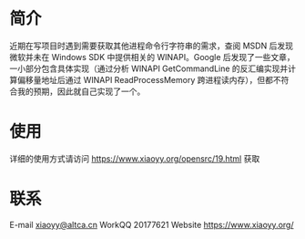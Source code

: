 # 简介
近期在写项目时遇到需要获取其他进程命令行字符串的需求，查阅 MSDN 后发现微软并未在 Windows SDK 中提供相关的 WINAPI。Google 后发现了一些文章，一小部分包含具体实现（通过分析 WINAPI GetCommandLine 的反汇编实现并计算偏移量地址后通过 WINAPI ReadProcessMemory 跨进程读内存），但都不符合我的预期，因此就自己实现了一个。

# 使用
详细的使用方式请访问 https://www.xiaoyy.org/opensrc/19.html 获取

# 联系
E-mail    xiaoyy@altca.cn
WorkQQ   	20177621
Website   https://www.xiaoyy.org/
